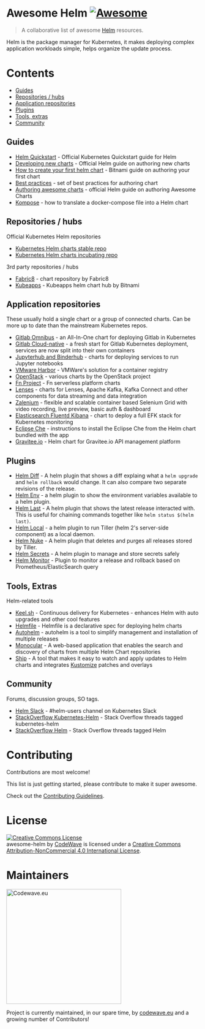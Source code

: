 # Awesome Helm [![Awesome](https://cdn.rawgit.com/sindresorhus/awesome/d7305f38d29fed78fa85652e3a63e154dd8e8829/media/badge.svg)](https://github.com/sindresorhus/awesome)

> A collaborative list of awesome [Helm](https://helm.sh) resources.

Helm is the package manager for Kubernetes, it makes deploying complex application workloads simple, helps organize the update process.

# Contents
<!-- TOC -->

- [Guides](#guides)
- [Repositories / hubs](#repositories--hubs)
- [Application repositories](#application-repositories)
- [Plugins](#plugins)
- [Tools, extras](#tools-extras)
- [Community](#community)


Guides
------
* [Helm Quickstart](https://github.com/kubernetes/helm/blob/master/docs/quickstart.md) - Official Kubernetes Quickstart guide for Helm
* [Developing new charts](https://docs.helm.sh/developing_charts/) - Official Helm guide on authoring new charts
* [How to create your first helm chart](https://docs.bitnami.com/kubernetes/how-to/create-your-first-helm-chart/) - Bitnami guide on authoring your first chart
* [Best practices](https://github.com/kubernetes/helm/tree/master/docs/chart_best_practices) - set of best practices for authoring chart
* [Authoring awesome charts](https://github.com/helm/helm-classic/blob/master/docs/awesome.md) - official Helm guide on authoring Awesome Charts
* [Kompose](https://kubernetes.io/docs/tasks/configure-pod-container/translate-compose-kubernetes/) - how to translate a docker-compose file into a Helm chart

Repositories / hubs
-------------------
Official Kubernetes Helm repositories

* [Kubernetes Helm charts stable repo](https://github.com/helm/charts/tree/master/stable)
* [Kubernetes Helm charts incubating repo](https://github.com/helm/charts/tree/master/incubator)

3rd party repositories / hubs

* [Fabric8](https://fabric8.io/helm/) - chart repository by Fabric8
* [Kubeapps](https://hub.kubeapps.com/) - Kubeapps helm chart hub by Bitnami

Application repositories
------------------------
These usually hold a single chart or a group of connected charts. Can be more up to date than the mainstream Kubernetes repos.

* [Gitlab Omnibus](https://charts.gitlab.io) - an All-In-One chart for deploying Gitlab in Kubernetes
* [Gitlab Cloud-native](https://helm.gitlab.io/) - a fresh start for Gitlab Kubernetes deployment, services are now split into their own containers
* [Jupyterhub and Binderhub](https://jupyterhub.github.io/helm-chart/) - charts for deploying services to run Jupyter notebooks
* [VMware Harbor](https://github.com/vmware/harbor/tree/master/contrib/helm/harbor) - VMWare's solution for a container registry
* [OpenStack](https://github.com/openstack/openstack-helm) - various charts by the OpenStack project
* [Fn Project](https://github.com/fnproject/fn-helm) - Fn serverless platform charts
* [Lenses](https://github.com/Landoop/kafka-helm-charts) - charts for Lenses, Apache Kafka, Kafka Connect and other components for data streaming and data integration
* [Zalenium](https://github.com/zalando/zalenium/tree/master/docs/k8s/helm) - flexible and scalable container based Selenium Grid with video recording, live preview, basic auth & dashboard
* [Elasticsearch Fluentd Kibana](https://github.com/cdwv/efk-stack-helm) - chart to deploy a full EFK stack for Kubernetes monitoring
* [Eclipse Che](http://www.eclipse.org/che/docs/kubernetes-multi-user.html) - instructions to install the Eclipse Che from the Helm chart bundled with the app
* [Gravitee.io](https://github.com/gravitee-io/gravitee-kubernetes/tree/master/gravitee) - Helm chart for Gravitee.io API management platform

Plugins
-------

* [Helm Diff](https://github.com/databus23/helm-diff) - A helm plugin that shows a diff explaing what a `helm upgrade` and `helm rollback` would change. It can also compare two separate revisions of the release.
* [Helm Env](https://github.com/adamreese/helm-env) - a helm plugin to show the environment variables available to a helm plugin.
* [Helm Last](https://github.com/adamreese/helm-last) - A helm plugin that shows the latest release interacted with. This is useful for chaining commands together like `helm status $(helm last)`.
* [Helm Local](https://github.com/adamreese/helm-local) - a helm plugin to run Tiller (helm 2's server-side component) as a local daemon.
* [Helm Nuke](https://github.com/adamreese/helm-nuke) - A helm plugin that deletes and purges all releases stored by Tiller.
* [Helm Secrets](https://github.com/futuresimple/helm-secrets) - A helm plugin to manage and store secrets safely
* [Helm Monitor](https://github.com/ContainerSolutions/helm-monitor) - Plugin to monitor a release and rollback based on Prometheus/ElasticSearch query

Tools, Extras
-------------
Helm-related tools
* [Keel.sh](https://keel.sh) - Continuous delivery for Kubernetes - enhances Helm with auto upgrades and other cool features
* [Helmfile](https://github.com/roboll/helmfile) - Helmfile is a declarative spec for deploying helm charts
* [Autohelm](https://github.com/reactiveops/autohelm) - autohelm is a tool to simplify management and installation of multiple releases
* [Monocular](https://github.com/helm/monocular) - A web-based application that enables the search and discovery of charts from multiple Helm Chart repositories
* [Ship](https://github.com/replicatedhq/ship) - A tool that makes it easy to watch and apply updates to Helm charts and integrates [Kustomize](https://kustomize.io) patches and overlays

Community
---------
Forums, discussion groups, SO tags.

* [Helm Slack](http://slack.k8s.io/) - #helm-users channel on Kubernetes Slack
* [StackOverflow Kubernetes-Helm](https://stackoverflow.com/questions/tagged/kubernetes-helm) - Stack Overflow threads tagged kubernetes-helm
* [StackOverflow Helm](https://stackoverflow.com/questions/tagged/helm) - Stack Overflow threads tagged Helm

Contributing
=======================================================================

Contributions are most welcome!

This list is just getting started, please contribute to make it super awesome.

Check out the [Contributing Guidelines](https://github.com/cdwv/awesome-helm/blob/master/CONTRIBUTING.md).


License
=======================================================================

<a rel="license" href="http://creativecommons.org/licenses/by-nc/4.0/"><img alt="Creative Commons License" style="border-width:0" src="https://i.creativecommons.org/l/by-nc/4.0/88x31.png" /></a><br /><span xmlns:dct="http://purl.org/dc/terms/" href="http://purl.org/dc/dcmitype/InteractiveResource" property="dct:title" rel="dct:type">awesome-helm</span> by <a xmlns:cc="http://creativecommons.org" href="https://codewave.eu" property="cc:attributionName" rel="cc:attributionURL">CodeWave</a> is licensed under a <a rel="license" href="http://creativecommons.org/licenses/by-nc/4.0/">Creative Commons Attribution-NonCommercial 4.0 International License</a>.

Maintainers
===========

[<img width="300" title="Codewave.eu" src="https://codewave.eu/image/250x180/b1afbd61-e8bf-11e8-8855-669b46138f27.svg">](http://codewave.eu)

Project is currently maintained, in our spare time, by [codewave.eu](http://codewave.eu) and a growing number of Contributors!
